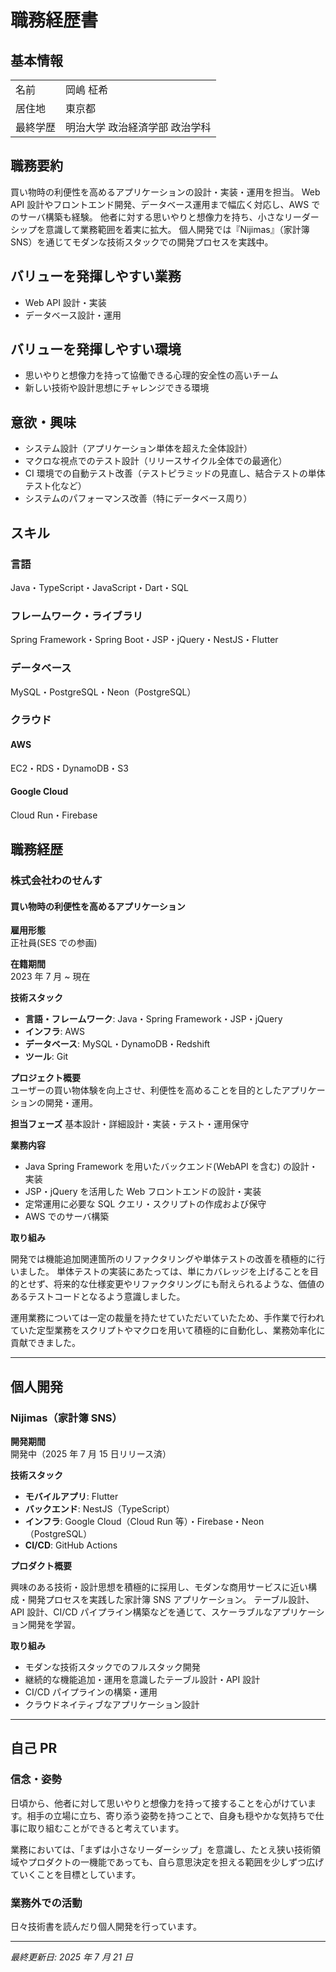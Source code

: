 # 職務経歴書

## 基本情報

|          |                                |
| -------- | ------------------------------ |
| 名前     | 岡嶋 柾希                      |
| 居住地   | 東京都                         |
| 最終学歴 | 明治大学 政治経済学部 政治学科 |

## 職務要約

買い物時の利便性を高めるアプリケーションの設計・実装・運用を担当。
Web API 設計やフロントエンド開発、データベース運用まで幅広く対応し、AWS でのサーバ構築も経験。
他者に対する思いやりと想像力を持ち、小さなリーダーシップを意識して業務範囲を着実に拡大。
個人開発では『Nijimas』（家計簿 SNS）を通じてモダンな技術スタックでの開発プロセスを実践中。

## バリューを発揮しやすい業務

- Web API 設計・実装
- データベース設計・運用

## バリューを発揮しやすい環境

- 思いやりと想像力を持って協働できる心理的安全性の高いチーム
- 新しい技術や設計思想にチャレンジできる環境

## 意欲・興味

- システム設計（アプリケーション単体を超えた全体設計）
- マクロな視点でのテスト設計（リリースサイクル全体での最適化）
- CI 環境での自動テスト改善（テストピラミッドの見直し、結合テストの単体テスト化など）
- システムのパフォーマンス改善（特にデータベース周り）

## スキル

### 言語

Java・TypeScript・JavaScript・Dart・SQL

### フレームワーク・ライブラリ

Spring Framework・Spring Boot・JSP・jQuery・NestJS・Flutter

### データベース

MySQL・PostgreSQL・Neon（PostgreSQL）

### クラウド

#### AWS

EC2・RDS・DynamoDB・S3

#### Google Cloud

Cloud Run・Firebase

## 職務経歴

### 株式会社わのせんす

#### 買い物時の利便性を高めるアプリケーション

**雇用形態**  
正社員(SES での参画)

**在籍期間**  
2023 年 7 月 ~ 現在

**技術スタック**

- **言語・フレームワーク**: Java・Spring Framework・JSP・jQuery
- **インフラ**: AWS
- **データベース**: MySQL・DynamoDB・Redshift
- **ツール**: Git

**プロジェクト概要**  
ユーザーの買い物体験を向上させ、利便性を高めることを目的としたアプリケーションの開発・運用。

**担当フェーズ**
基本設計・詳細設計・実装・テスト・運用保守

**業務内容**

- Java Spring Framework を用いたバックエンド(WebAPI を含む) の設計・実装
- JSP・jQuery を活用した Web フロントエンドの設計・実装
- 定常運用に必要な SQL クエリ・スクリプトの作成および保守
- AWS でのサーバ構築

**取り組み**

開発では機能追加関連箇所のリファクタリングや単体テストの改善を積極的に行いました。
単体テストの実装にあたっては、単にカバレッジを上げることを目的とせず、将来的な仕様変更やリファクタリングにも耐えられるような、価値のあるテストコードとなるよう意識しました。

運用業務については一定の裁量を持たせていただいていたため、手作業で行われていた定型業務をスクリプトやマクロを用いて積極的に自動化し、業務効率化に貢献できました。

---

## 個人開発

### Nijimas（家計簿 SNS）

**開発期間**  
開発中（2025 年 7 月 15 日リリース済）

**技術スタック**

- **モバイルアプリ**: Flutter
- **バックエンド**: NestJS（TypeScript）
- **インフラ**: Google Cloud（Cloud Run 等）・Firebase・Neon（PostgreSQL）
- **CI/CD**: GitHub Actions

**プロダクト概要**

興味のある技術・設計思想を積極的に採用し、モダンな商用サービスに近い構成・開発プロセスを実践した家計簿 SNS アプリケーション。
テーブル設計、API 設計、CI/CD パイプライン構築などを通じて、スケーラブルなアプリケーション開発を学習。

**取り組み**

- モダンな技術スタックでのフルスタック開発
- 継続的な機能追加・運用を意識したテーブル設計・API 設計
- CI/CD パイプラインの構築・運用
- クラウドネイティブなアプリケーション設計

---

## 自己 PR

### 信念・姿勢

日頃から、他者に対して思いやりと想像力を持って接することを心がけています。相手の立場に立ち、寄り添う姿勢を持つことで、自身も穏やかな気持ちで仕事に取り組むことができると考えています。

業務においては、「まずは小さなリーダーシップ」を意識し、たとえ狭い技術領域やプロダクトの一機能であっても、自ら意思決定を担える範囲を少しずつ広げていくことを目標としています。

### 業務外での活動

日々技術書を読んだり個人開発を行っています。

---

_最終更新日: 2025 年 7 月 21 日_

